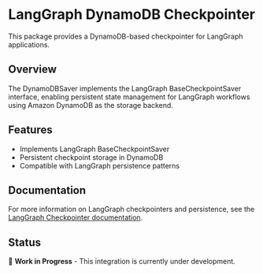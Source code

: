# LangGraph DynamoDB Checkpointer

This package provides a DynamoDB-based checkpointer for LangGraph applications.

## Overview

The DynamoDBSaver implements the LangGraph BaseCheckpointSaver interface, enabling persistent state management for LangGraph workflows using Amazon DynamoDB as the storage backend.

## Features

- Implements LangGraph BaseCheckpointSaver
- Persistent checkpoint storage in DynamoDB
- Compatible with LangGraph persistence patterns

## Documentation

For more information on LangGraph checkpointers and persistence, see the [LangGraph Checkpointer documentation](https://langchain-ai.github.io/langgraph/concepts/persistence/#checkpoints).

## Status

🚧 **Work in Progress** - This integration is currently under development.
